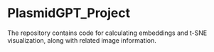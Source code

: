# PlasmidGPT_Project
The repository contains code for calculating embeddings and t-SNE visualization, along with related image information.
